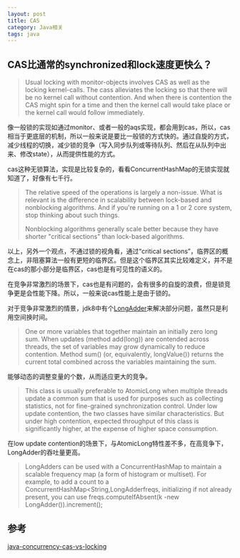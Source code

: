 ```yaml
---
layout: post
title: CAS
category: Java相关
tags: java
---
```


## CAS比通常的synchronized和lock速度更快么？

> Usual locking with monitor-objects involves CAS as well as the locking kernel-calls. The cass alleviates the locking so that there will be no kernel call without contention. And when there is contention the CAS might spin for a time and then the kernel call would take place or the kernel call would follow immediately. 

像一般锁的实现如通过monitor、或者一般的aqs实现，都会用到cas，所以，cas相当于更底层的机制，所以一般来说是要比一般锁的方式快的。通过自旋的方式，减少线程的切换，减少锁的竞争（写入同步队列或等待队列、然后在从队列中出来、修改state），从而提供性能的方式。

cas这种无锁算法，实现是比较复杂的，看看ConcurrentHashMap的无锁实现就知道了，好像有七千行。

> The relative speed of the operations is largely a non-issue. What is relevant is the difference in scalability between lock-based and nonblocking algorithms. And if you're running on a 1 or 2 core system, stop thinking about such things.
> 
> Nonblocking algorithms generally scale better because they have shorter "critical sections" than lock-based algorithms.

以上，另外一个观点，不通过锁的视角看，通过“critical sections”，临界区的概念上，非阻塞算法一般有更短的临界区。但是这个临界区其实比较难定义，并不是在cas的那小部分是临界区，cas也是有可见性的语义的。

在竞争非常激烈的场景下，cas也是有问题的，会有很多的自旋的浪费，但是锁竞争更是会性能下降。所以，一般来说cas性能上是由于锁的。

对于竞争非常激烈的情景，jdk8中有个[LongAdder](https://docs.oracle.com/javase/8/docs/api/java/util/concurrent/atomic/LongAdder.html)来解决部分问题，虽然只是利用空间换时间。

> One or more variables that together maintain an initially zero long sum. When updates (method add(long)) are contended across threads, the set of variables may grow dynamically to reduce contention. Method sum() (or, equivalently, longValue()) returns the current total combined across the variables maintaining the sum.

能够动态的调整变量的个数，从而适应更大的竞争。

> This class is usually preferable to AtomicLong when multiple threads update a common sum that is used for purposes such as collecting statistics, not for fine-grained synchronization control. Under low update contention, the two classes have similar characteristics. But under high contention, expected throughput of this class is significantly higher, at the expense of higher space consumption.

在low update contention的场景下，与AtomicLong特性差不多，在高竞争下，LongAdder的吞吐量更高。

> LongAdders can be used with a ConcurrentHashMap to maintain a scalable frequency map (a form of histogram or multiset). For example, to add a count to a ConcurrentHashMap<String,LongAdderfreqs, initializing if not already present, you can use freqs.computeIfAbsent(k -new LongAdder()).increment();

## 参考
[java-concurrency-cas-vs-locking](https://stackoverflow.com/questions/2664172/java-concurrency-cas-vs-locking)